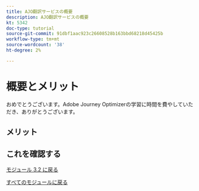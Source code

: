 ```yaml
---
title: AJO翻訳サービスの概要
description: AJO翻訳サービスの概要
kt: 5342
doc-type: tutorial
source-git-commit: 91dbf1aac923c26608528b163bbd68218d45425b
workflow-type: tm+mt
source-wordcount: '38'
ht-degree: 2%

---
```


# 概要とメリット

おめでとうございます。Adobe Journey Optimizerの学習に時間を費やしていただき、ありがとうございます。

## メリット

## これを確認する

[モジュール 3.2 に戻る](./ajotranslationsvcs.md)

[すべてのモジュールに戻る](../../../overview.md)
